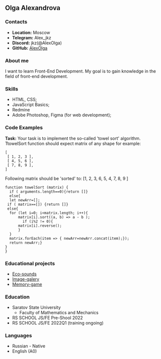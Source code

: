 ## Olga Alexandrova

### Contacts

- **Location:** Moscow
- **Telegram:** Alex_jkz
- **Discord:** jkz(@AlexOlga)
- **GitHub:** [AlexOlga](https://github.com/AlexOlga)

### About me

I want to learn Front-End Development. My goal is to gain knowledge in the field of front-end development.

### Skills

- HTML, CSS;
- JavaScript Basics;
- Redmine
- Adobe Photoshop, Figma (for web development);

### Code Examples

**Task:** Your task is to implement the so-called 'towel sort' algorithm. TtowelSort function should expect matrix of any shape for example:

```
[
 [ 1, 2, 3 ],
 [ 4, 5, 6 ],
 [ 7, 8, 9 ],
]
```

Following matrix should be 'sorted' to:
[1, 2, 3, 6, 5, 4, 7, 8, 9 ]

```
function towelSort (matrix) {
  if ( arguments.length==0){return []}
  else{
  let newArr=[];
 if ( matrix==[]) {return []}
 else{
  for (let i=0; i<matrix.length; i++){
      matrix[i].sort((a, b) => a - b );
        if (i%2 != 0){
      matrix[i].reverse();
      }
  }
  matrix.forEach(item => { newArr=newArr.concat(item);});
  return newArr;}
}
}
```

### Educational projects

- [Eco-sounds](https://rolling-scopes-school.github.io/alexolga-JSFEPRESCHOOL/js30-eco-sounds/)
- [Image-galery](https://rolling-scopes-school.github.io/alexolga-JSFEPRESCHOOL/image-galery/)
- [Memory-game](https://rolling-scopes-school.github.io/alexolga-JSFEPRESCHOOL/memory-game/)

### Education

- Saratov State University
  - Faculty of Mathematics and Mechanics
- RS SCHOOL JS/FE Pre-Shool 2022
- RS SCHOOL JS/FE 2022Q1 (training ongoing)

### Languages

- Russian - Native
- English (A0)
